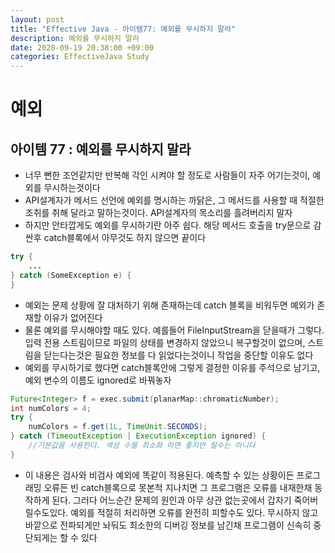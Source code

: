```yaml
---
layout: post
title: "Effective Java - 아이템77: 예외를 무시하지 말라"
description: 예외를 무시하지 말라
date: 2020-09-19 20:38:00 +09:00
categories: EffectiveJava Study
---
```



# 예외

## 아이템 77 : 예외를 무시하지 말라

- 너무 뻔한 조언같지만 반복해 각인 시켜야 할 정도로 사람들이 자주 어기는것이, 예외를 무시하는것이다
- API설계자가 메서드 선언에 예외를 명시하는 까닭은, 그 메서드를 사용할 때 적절한 조취를 취해 달라고 말하는것이다. API설계자의 목소리를 흘려버리지 말자
- 하지만 안타깝게도 예외를 무시하기란 아주 쉽다. 해당 메서드 호출을 try문으로 감싼후 catch블록에서 아무것도 하지 않으면 끝이다

```java
try {
    ...
} catch (SomeException e) {
}
```

- 예외는 문제 상황에 잘 대처하기 위해 존재하는데 catch 블록을 비워두면 예외가 존재할 이유가 없어진다
- 물론 예외를 무시해야할 때도 있다. 예를들어 FileInputStream을 닫을때가 그렇다. 입력 전용 스트림이므로 파일의 상태를 변경하지 않았으니 복구할것이 없으며, 스트림을 닫는다는것은 필요한 정보를 다 읽었다는것이니 작업을 중단할 이유도 없다
- 예외를 무시하기로 했다면 catch블록안에 그렇게 결정한 이유를 주석으로 남기고, 예외 변수의 이름도 ignored로 바꿔놓자

```java
Future<Integer> f = exec.submit(planarMap::chromaticNumber);
int numColors = 4;
try {
    numColors = f.get(1L, TimeUnit.SECONDS);
} catch (TimeoutException | ExecutionException ignored) {
    //기본값을 사용한다. 색상 수를 최소화 하면 좋지만 필수는 아니다
}
```

- 이 내용은 검사와 비검사 예외에 똑같이 적용된다. 예측할 수 있는 상황이든 프로그래밍 오류든 빈 catch블록으로 못본척 지나치면 그 프로그램은 오류를 내재한채 동작하게 된다. 그러다 어느순간 문제의 원인과 아무 상관 없는곳에서 갑자기 죽어버릴수도있다. 예외를 적절히 처리하면 오류를 완전히 피할수도 있다. 무시하지 않고 바깥으로 전파되게만 놔둬도 최소한의 디버깅 정보를 남긴채 프로그램이 신속히 중단되게는 할 수 있다